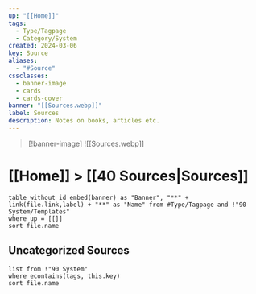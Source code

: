 ```yaml
---
up: "[[Home]]"
tags:
  - Type/Tagpage
  - Category/System
created: 2024-03-06
key: Source
aliases:
  - "#Source"
cssclasses:
  - banner-image
  - cards
  - cards-cover
banner: "[[Sources.webp]]"
label: Sources
description: Notes on books, articles etc.
---
```

> [!banner-image] ![[Sources.webp]]
# [[Home]] > [[40 Sources|Sources]]

```dataview
table without id embed(banner) as "Banner", "**" + link(file.link,label) + "**" as "Name" from #Type/Tagpage and !"90 System/Templates" 
where up = [[]]
sort file.name
```

## Uncategorized Sources
```dataview
list from !"90 System"
where econtains(tags, this.key)
sort file.name
```
